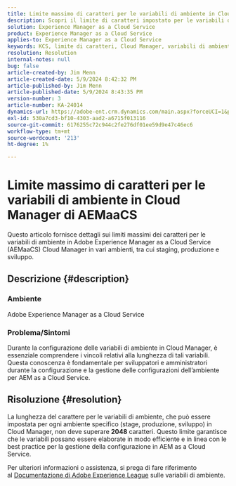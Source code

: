 ```yaml
---
title: Limite massimo di caratteri per le variabili di ambiente in Cloud Manager di AEMaaCS
description: Scopri il limite di caratteri impostato per le variabili di ambiente in Cloud Manager di Adobe Experience Manager as a Cloud Service.
solution: Experience Manager as a Cloud Service
product: Experience Manager as a Cloud Service
applies-to: Experience Manager as a Cloud Service
keywords: KCS, limite di caratteri, Cloud Manager, variabili di ambiente, AEMaaCS, Experience Manager, Adobe Experience Manager as a Cloud Service
resolution: Resolution
internal-notes: null
bug: false
article-created-by: Jim Menn
article-created-date: 5/9/2024 8:42:32 PM
article-published-by: Jim Menn
article-published-date: 5/9/2024 8:43:35 PM
version-number: 3
article-number: KA-24014
dynamics-url: https://adobe-ent.crm.dynamics.com/main.aspx?forceUCI=1&pagetype=entityrecord&etn=knowledgearticle&id=4ec68fa3-440e-ef11-9f8a-6045bd006268
exl-id: 530a7cd3-bf10-4303-aad2-a6715f013116
source-git-commit: 6176255c72c944c2fe276df01ee59d9e47c46ec6
workflow-type: tm+mt
source-wordcount: '213'
ht-degree: 1%

---
```


# Limite massimo di caratteri per le variabili di ambiente in Cloud Manager di AEMaaCS


Questo articolo fornisce dettagli sui limiti massimi dei caratteri per le variabili di ambiente in Adobe Experience Manager as a Cloud Service (AEMaaCS) Cloud Manager in vari ambienti, tra cui staging, produzione e sviluppo.

## Descrizione {#description}


### Ambiente

Adobe Experience Manager as a Cloud Service



### Problema/Sintomi

Durante la configurazione delle variabili di ambiente in Cloud Manager, è essenziale comprendere i vincoli relativi alla lunghezza di tali variabili. Questa conoscenza è fondamentale per sviluppatori e amministratori durante la configurazione e la gestione delle configurazioni dell’ambiente per AEM as a Cloud Service.


## Risoluzione {#resolution}


La lunghezza del carattere per le variabili di ambiente, che può essere impostata per ogni ambiente specifico (stage, produzione, sviluppo) in Cloud Manager, non deve superare <b>2048</b> caratteri. Questo limite garantisce che le variabili possano essere elaborate in modo efficiente e in linea con le best practice per la gestione della configurazione in AEM as a Cloud Service.

Per ulteriori informazioni o assistenza, si prega di fare riferimento al [Documentazione di Adobe Experience League](https://experienceleague.adobe.com/en/docs/experience-manager-cloud-service/content/implementing/using-cloud-manager/environment-variables) sulle variabili di ambiente.
